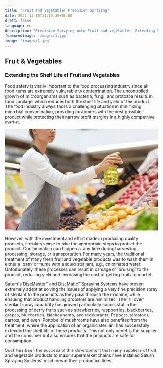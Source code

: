```yaml
---
title: "Fruit and Vegetables Precision Spraying"
date: 2021-12-18T11:10:36+08:00
draft: false
language: en
description: "Precision Spraying onto Fruit and vegetables. Extending Shelf life with Sterilant Spraying. Low fat Chips and Roast Potatoes."
featuredImage: "images/1.jpg"
image: "images/1.jpg"
---
```


## Fruit & Vegetables

### Extending the Shelf Life of Fruit and Vegetables

Food safety is vitally important to the food processing industry since all food items are extremely vulnerable to contamination. The uncontrolled growth of microorganisms such as bacteria, fungi, and protozoa results in food spoilage, which reduces both the shelf life and yield of the product. The food industry always faces a challenging situation in minimizing microbial contamination, providing customers with the best possible product while protecting their narrow profit margins in a highly competitive market.

![Spraying on fruits and vegetables](images/2.jpg)

However, with the investment and effort made in producing quality products, it makes sense to take the appropriate steps to protect the product. Contamination can happen at any time during harvesting, processing, storage, or transportation. For many years, the traditional treatment of many fresh fruit and vegetable products was to wash them in either a 'bath' or flume with a liquid sterilant, e.g., chlorinated water. Unfortunately, these processes can result in damage or 'bruising' to the product, reducing yield and increasing the cost of getting fruits to market.

Saturn's [DiscMaster™](/products) and [DiscMatic™]((/products)) Spraying Systems have proven extremely adept at solving the issues of applying a very fine precision spray of sterilant to the products as they pass through the machine, while ensuring that product handling problems are minimized. The 'all over' sterilant spray capability has proved particularly successful in the processing of berry fruits such as strawberries, raspberries, blackberries, grapes, blueberries, blackcurrants, and redcurrants. Peppers, tomatoes, carrots, and even 'Portobello' mushrooms have also benefited from the treatment, where the application of an organic sterilant has successfully extended the shelf life of these products. This not only benefits the supplier and the consumer but also ensures that the products are safe for consumption.

Such has been the success of this development that many suppliers of fruit and vegetable products to major supermarket chains have installed Saturn Spraying Systems' machines in their production lines.
